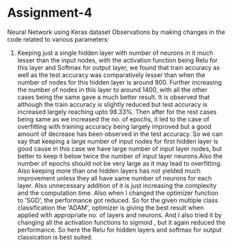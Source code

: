 # Assignment-4
Neural Network using Keras dataset
Observations by making changes in the code related to various parameters:
1. Keeping just a single hidden layer with number of neurons in it much lesser than the input nodes, with the activation function being Relu for this layer and Softmax for output layer, we found that train accuracy as well as the test accuracy was comparatively lesser than
when the number of nodes for this hidden layer is around 900. Further increasing the number of nodes in this layer to around 1400, with all the other cases being the same gave a much better result. It is observed that although the train accuracy is slightly reduced but test accuracy is increased largely reaching upto 98.33%.
Then after for the rest cases being same as we increased the no. of epochs, it led to the case of overfitting with training accuracy being largely improved but a good amount of decrease has been observed in the test accuracy.
So we can say that keeping a large number of input nodes for first hidden layer is good cause in this case we have large number of input layer nodes, but better to keep it below twice the number of input layer neurons.Also the number of epochs should not be very large as it may lead to overfitting.
Also keeping more than one hidden layers has not yielded much improvement unless they all have same number of neurons for each layer.
Also unnecessary addition of it is just increasing the complexity and the computation time.
Also when I changed the optimizer function to 'SGD', the performance got reduced. So for the given multiple class classification the 'ADAM', optimizer is giving the best result when applied with appropriate no. of layers and neurons. And I also tried it by changing all the activation functions to sigmoid , but it again reduced the performance.
So here the Relu for hidden layers and softmax for output classication is best suited.
